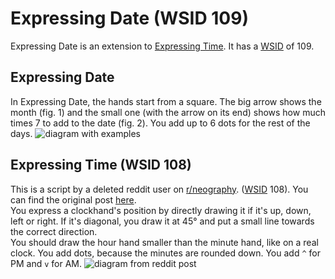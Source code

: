 # Expressing Date (WSID 109)
Expressing Date is an extension to [Expressing Time](#expressing-time-wsid-108). It has a [WSID](https://giggiog.github.io/wsid) of 109.

## Expressing Date
In Expressing Date, the hands start from a square. The big arrow shows the month (fig. 1) and the small one (with the arrow on its end) shows how much times 7 to add to the date (fig. 2). You add up to 6 dots for the rest of the days.
![diagram with examples](https://i.imgur.com/8VKS694.png)

## Expressing Time (WSID 108)
This is a script by a deleted reddit user on [r/neography](https://reddit.com/r/neography). ([WSID](https://giggiog.github.io/wsid) 108). You can find the original post [here](https://www.reddit.com/r/neography/comments/10i0mdd/expressing_time).  
You express a clockhand's position by directly drawing it if it's up, down, left or right. If it's diagonal, you draw it at
45° and put a small line towards the correct direction.  
You should draw the hour hand smaller than the minute hand, like on a real clock. You add dots, because the minutes are 
rounded down. You add `^` for PM and `v` for AM.
![diagram from reddit post](https://i.imgur.com/4z4rzJm.png)
